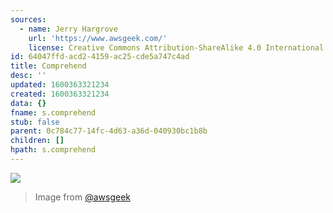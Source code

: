 ```yaml
---
sources:
  - name: Jerry Hargrove
    url: 'https://www.awsgeek.com/'
    license: Creative Commons Attribution-ShareAlike 4.0 International License
id: 64047ffd-acd2-4159-ac25-cde5a747c4ad
title: Comprehend
desc: ''
updated: 1600363321234
created: 1600363321234
data: {}
fname: s.comprehend
stub: false
parent: 0c784c77-14fc-4d63-a36d-040930bc1b8b
children: []
hpath: s.comprehend
---
```

![](/assets/images/Amazon-Comprehend_en.jpg)

> Image from [@awsgeek](https://www.awsgeek.com/Amazon-Comprehend/)
